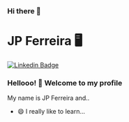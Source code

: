 ### Hi there 👋

<!--
**jpferreiradev/jpferreiradev** is a ✨ _special_ ✨ repository because its `README.md` (this file) appears on your GitHub profile.



Here are some ideas to get you started:

- 🔭 I’m currently working on ...
- 🌱 I’m currently learning ...
- 👯 I’m looking to collaborate on ...
- 🤔 I’m looking for help with ...
- 💬 Ask me about ...
- 📫 How to reach me: ...
- 😄 Pronouns: ...
- ⚡ Fun fact: ...
-->

# JP Ferreira :desktop_computer:

[![Linkedin Badge](https://img.shields.io/badge/-LinkedIn-blue?style=flat-square&logo=Linkedin&logoColor=white&link=https://www.linkedin.com/in/jo%C3%A3o-paulo-ferreira-33943a43//)](https://www.linkedin.com/in/jo%C3%A3o-paulo-ferreira-33943a43//)


### Hellooo! 👋 Welcome to my profile

My name is JP Ferreira and..

 - 😄 I really like to learn...
<!-- - 📊 I'm working with Business Intelligence
 - 📚 Currently studying Azure and LGPD
 - 🌍 And I also like to travel !-->
